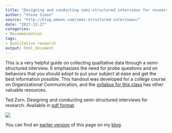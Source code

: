 ```yaml
---
title: "Designing and conducting semi-structured interviews for research"
author: "Steve Simon"
source: "http://blog.pmean.com/semi-structured-interviews/"
date: "2017-12-27"
categories:
- Recommendation
tags:
- Qualitative research
output: html_document
---
```


This is a very helpful guide on collecting qualitative data through a semi-structured interview. It emphasizes the need for probe questions and on behaviors that you should adopt to put your subject at ease and get the best information possible. This handout was developed for a college course on Organizational Communication, and the [syllabus for this class][zorn2] has other valuable resources.

<!---More--->

Ted Zorn. Designing and conducting semi-structured interviews for research. Available in [pdf format][zorn1].

![](http://www.pmean.com/new-images/17/semi-structured-interviews01.png)

You can find an [earlier version][sim1] of this page on my [blog][sim2].

[sim1]: http://blog.pmean.com/semi-structured-interviews/
[sim2]: http://blog.pmean.com

[zorn1]: http://home.utah.edu/~u0326119/Comm4170-01/resources/Interviewguidelines.pdf
[zorn2]: http://home.utah.edu/~u0326119/Comm4170-01/
